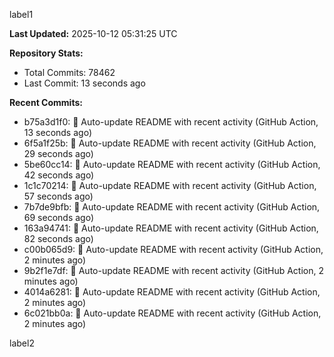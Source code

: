 
label1 
<!-- ACTIVITY_START -->
**Last Updated:** 2025-10-12 05:31:25 UTC

**Repository Stats:**
- Total Commits: 78462
- Last Commit: 13 seconds ago

**Recent Commits:**
- b75a3d1f0: 🤖 Auto-update README with recent activity (GitHub Action, 13 seconds ago)
- 6f5a1f25b: 🤖 Auto-update README with recent activity (GitHub Action, 29 seconds ago)
- 5be60cc14: 🤖 Auto-update README with recent activity (GitHub Action, 42 seconds ago)
- 1c1c70214: 🤖 Auto-update README with recent activity (GitHub Action, 57 seconds ago)
- 7b7de9bfb: 🤖 Auto-update README with recent activity (GitHub Action, 69 seconds ago)
- 163a94741: 🤖 Auto-update README with recent activity (GitHub Action, 82 seconds ago)
- c00b065d9: 🤖 Auto-update README with recent activity (GitHub Action, 2 minutes ago)
- 9b2f1e7df: 🤖 Auto-update README with recent activity (GitHub Action, 2 minutes ago)
- 4014a6281: 🤖 Auto-update README with recent activity (GitHub Action, 2 minutes ago)
- 6c021bb0a: 🤖 Auto-update README with recent activity (GitHub Action, 2 minutes ago)
<!-- ACTIVITY_END -->

label2

